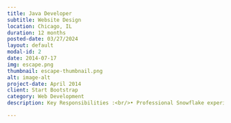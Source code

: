 ```yaml
---
title: Java Developer
subtitle: Website Design
location: Chicago, IL
duration: 12 months
posted-date: 03/27/2024
layout: default
modal-id: 2
date: 2014-07-17
img: escape.png
thumbnail: escape-thumbnail.png
alt: image-alt
project-date: April 2014
client: Start Bootstrap
category: Web Development
description: Key Responsibilities :<br/>• Professional Snowflake experience and strong SQL scripting is a must to have. <br/>• Java, Spring/Spring Boot, REST APIs using Microservice Architecture <br/>• Integration of Snowflake with other data processing and reporting tools <br/>• Should have experience working with any of the cloud platforms and able to load data from cloud storage • Experience in Financial Services is a nice to have Nice to Haves <br/>• ETL - Experience with one of the ETL tools (client uses DataStage)<br/><br/>The contractor will help create new Snowflake Reporting views to be consumed by Client Reports or other consumers. Java microservices will also need to be modified to consume data from strategic sources instead of legacy sources. Legacy technology solutions and processes will need to be redesigned to leverage strategic platforms and technologies.

---
```

